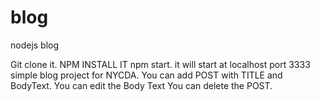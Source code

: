 # blog
nodejs blog


Git clone it. 
NPM INSTALL IT
npm start. 
it will start at localhost port 3333
simple blog project for NYCDA.
You can add POST  with TITLE and BodyText. 
You can edit the Body Text 
You can delete the POST.
